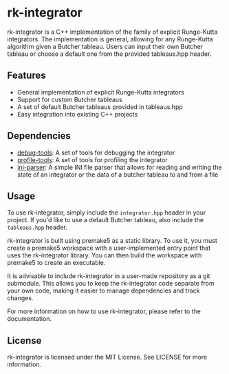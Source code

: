 # rk-integrator

rk-integrator is a C++ implementation of the family of explicit Runge-Kutta integrators. The implementation is general, allowing for any Runge-Kutta algorithm given a Butcher tableau. Users can input their own Butcher tableau or choose a default one from the provided tableaus.hpp header.

## Features

- General implementation of explicit Runge-Kutta integrators
- Support for custom Butcher tableaus
- A set of default Butcher tableaus provided in tableaus.hpp
- Easy integration into existing C++ projects

## Dependencies

- [debug-tools](https://github.com/Ismael99Bueno/debug-tools): A set of tools for debugging the integrator
- [profile-tools](https://github.com/Ismael99Bueno/profile-tools): A set of tools for profiling the integrator
- [ini-parser](https://github.com/Ismael99Bueno/ini-parser): A simple INI file parser that allows for reading and writing the state of an integrator or the data of a butcher tableau to and from a file

## Usage

To use rk-integrator, simply include the `integrator.hpp` header in your project. If you'd like to use a default Butcher tableau, also include the `tableaus.hpp` header.

rk-integrator is built using premake5 as a static library. To use it, you must create a premake5 workspace with a user-implemented entry point that uses the rk-integrator library. You can then build the workspace with premake5 to create an executable.

It is advisable to include rk-integrator in a user-made repository as a git submodule. This allows you to keep the rk-integrator code separate from your own code, making it easier to manage dependencies and track changes.

For more information on how to use rk-integrator, please refer to the documentation.

## License

rk-integrator is licensed under the MIT License. See LICENSE for more information.
